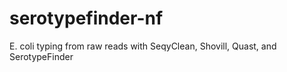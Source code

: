 # serotypefinder-nf
E. coli typing from raw reads with SeqyClean, Shovill, Quast, and SerotypeFinder
